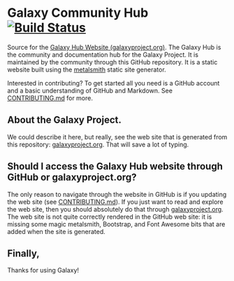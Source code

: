 # Galaxy Community Hub [![Build Status](https://jenkins.galaxyproject.org/buildStatus/icon?job=galaxy-hub)](https://jenkins.galaxyproject.org/job/galaxy-hub/)

Source for the [Galaxy Hub Website (galaxyproject.org)](https://galaxyproject.org/).  The Galaxy Hub is the community and documentation hub for the Galaxy Project.  It is maintained by the community through this GitHub repository.  It is a static website built using the [metalsmith](http://www.metalsmith.io/) static site generator.

Interested in contributing?  To get started all you need is a GitHub account and a basic understanding of GitHub and Markdown.  See [CONTRIBUTING.md](contributing.md) for more.

## About the Galaxy Project.

We could describe it here, but really, see the web site that is generated from this repository: [galaxyproject.org](https://galaxyproject.org).  That will save a lot of typing.

## Should I access the Galaxy Hub website through GitHub or  galaxyproject.org?

The only reason to navigate through the website in GitHub is if you updating the web site (see [CONTRIBUTING.md](/contributing.md)).  If you just want to read and explore the web site, then you should absolutely do that through [galaxyproject.org](https://galaxyproject.org).  The web site is not quite correctly rendered in the GitHub web site: it is missing some magic metalsmith, Bootstrap, and Font Awesome bits that are added when the site is generated.

## Finally,

Thanks for using Galaxy!
